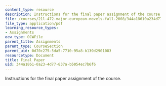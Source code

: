 ```yaml
---
content_type: resource
description: Instructions for the final paper assignment of the course.
file: /courses/21l-472-major-european-novels-fall-2008/344a18610a234d77837ab5054ec7b6f6_paper3.pdf
file_type: application/pdf
learning_resource_types:
- Assignments
ocw_type: OCWFile
parent_title: Assignments
parent_type: CourseSection
parent_uid: 0d70c275-5da5-7710-95a8-b139d2901083
resourcetype: Document
title: Final Paper
uid: 344a1861-0a23-4d77-837a-b5054ec7b6f6
---
```

Instructions for the final paper assignment of the course.

